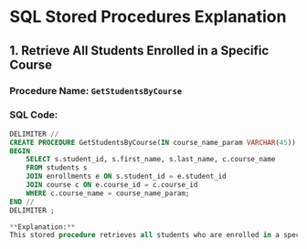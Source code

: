 # SQL Stored Procedures Explanation

## 1. Retrieve All Students Enrolled in a Specific Course

### Procedure Name: `GetStudentsByCourse`

### SQL Code:
```sql
DELIMITER //
CREATE PROCEDURE GetStudentsByCourse(IN course_name_param VARCHAR(45))
BEGIN
    SELECT s.student_id, s.first_name, s.last_name, c.course_name
    FROM students s
    JOIN enrollments e ON s.student_id = e.student_id
    JOIN course c ON e.course_id = c.course_id
    WHERE c.course_name = course_name_param;
END //
DELIMITER ;

**Explanation:**
This stored procedure retrieves all students who are enrolled in a specific course. The procedure accepts a course name as an input parameter. It joins the students, enrollments, and course tables to fetch the relevant student details (student_id, first_name, last_name) and the associated course name.
